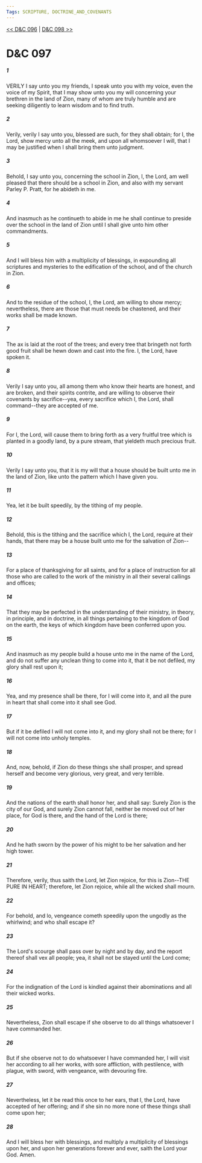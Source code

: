 ```yaml
---
Tags: SCRIPTURE, DOCTRINE_AND_COVENANTS
---
```


[<< D&C 096](DOCTRINE_AND_COVENANTS/D&C_096.md) | [D&C 098 >>](DOCTRINE_AND_COVENANTS/D&C_098.md)

# D&C 097

##### 1
 VERILY I say unto you my friends, I speak unto you with my voice, even the voice of my Spirit, that I may show unto you my will concerning your brethren in the land of Zion, many of whom are truly humble and are seeking diligently to learn wisdom and to find truth.
##### 2
 Verily, verily I say unto you, blessed are such, for they shall obtain; for I, the Lord, show mercy unto all the meek, and upon all whomsoever I will, that I may be justified when I shall bring them unto judgment.
##### 3
 Behold, I say unto you, concerning the school in Zion, I, the Lord, am well pleased that there should be a school in Zion, and also with my servant Parley P. Pratt, for he abideth in me.
##### 4
 And inasmuch as he continueth to abide in me he shall continue to preside over the school in the land of Zion until I shall give unto him other commandments.
##### 5
 And I will bless him with a multiplicity of blessings, in expounding all scriptures and mysteries to the edification of the school, and of the church in Zion.
##### 6
 And to the residue of the school, I, the Lord, am willing to show mercy; nevertheless, there are those that must needs be chastened, and their works shall be made known.
##### 7
 The ax is laid at the root of the trees; and every tree that bringeth not forth good fruit shall be hewn down and cast into the fire. I, the Lord, have spoken it.
##### 8
 Verily I say unto you, all among them who know their hearts are honest, and are broken, and their spirits contrite, and are willing to observe their covenants by sacrifice--yea, every sacrifice which I, the Lord, shall command--they are accepted of me.
##### 9
 For I, the Lord, will cause them to bring forth as a very fruitful tree which is planted in a goodly land, by a pure stream, that yieldeth much precious fruit.
##### 10
 Verily I say unto you, that it is my will that a house should be built unto me in the land of Zion, like unto the pattern which I have given you.
##### 11
 Yea, let it be built speedily, by the tithing of my people.
##### 12
 Behold, this is the tithing and the sacrifice which I, the Lord, require at their hands, that there may be a house built unto me for the salvation of Zion--
##### 13
 For a place of thanksgiving for all saints, and for a place of instruction for all those who are called to the work of the ministry in all their several callings and offices;
##### 14
 That they may be perfected in the understanding of their ministry, in theory, in principle, and in doctrine, in all things pertaining to the kingdom of God on the earth, the keys of which kingdom have been conferred upon you.
##### 15
 And inasmuch as my people build a house unto me in the name of the Lord, and do not suffer any unclean thing to come into it, that it be not defiled, my glory shall rest upon it;
##### 16
 Yea, and my presence shall be there, for I will come into it, and all the pure in heart that shall come into it shall see God.
##### 17
 But if it be defiled I will not come into it, and my glory shall not be there; for I will not come into unholy temples.
##### 18
 And, now, behold, if Zion do these things she shall prosper, and spread herself and become very glorious, very great, and very terrible.
##### 19
 And the nations of the earth shall honor her, and shall say: Surely Zion is the city of our God, and surely Zion cannot fall, neither be moved out of her place, for God is there, and the hand of the Lord is there;
##### 20
 And he hath sworn by the power of his might to be her salvation and her high tower.
##### 21
 Therefore, verily, thus saith the Lord, let Zion rejoice, for this is Zion--THE PURE IN HEART; therefore, let Zion rejoice, while all the wicked shall mourn.
##### 22
 For behold, and lo, vengeance cometh speedily upon the ungodly as the whirlwind; and who shall escape it?
##### 23
 The Lord's scourge shall pass over by night and by day, and the report thereof shall vex all people; yea, it shall not be stayed until the Lord come;
##### 24
 For the indignation of the Lord is kindled against their abominations and all their wicked works.
##### 25
 Nevertheless, Zion shall escape if she observe to do all things whatsoever I have commanded her.
##### 26
 But if she observe not to do whatsoever I have commanded her, I will visit her according to all her works, with sore affliction, with pestilence, with plague, with sword, with vengeance, with devouring fire.
##### 27
 Nevertheless, let it be read this once to her ears, that I, the Lord, have accepted of her offering; and if she sin no more none of these things shall come upon her;
##### 28
 And I will bless her with blessings, and multiply a multiplicity of blessings upon her, and upon her generations forever and ever, saith the Lord your God. Amen.
